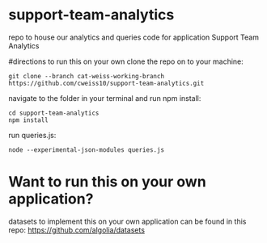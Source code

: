 # support-team-analytics
repo to house our analytics and queries code for application Support Team Analytics

#directions to run this on your own
clone the repo on to your machine:
```
git clone --branch cat-weiss-working-branch https://github.com/cweiss10/support-team-analytics.git
```

navigate to the folder in your terminal and run npm install:
```
cd support-team-analytics
npm install
```

run queries.js:

```
node --experimental-json-modules queries.js  
```

# Want to run this on your own application?
datasets to implement this on your own application can be found in this repo: https://github.com/algolia/datasets

